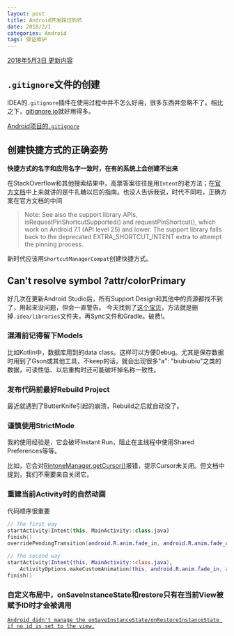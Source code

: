 ```yaml
---
layout: post
title: Android开发踩过的坑
date: 2018/2/1
categories: Android
tags: 保证维护
---
```


[2018年5月3日 更新内容](https://github.com/DeweyReed/site/commits/master/source/_posts/android-pitfalls.md)

<!--more-->

## `.gitignore`文件的创建

IDEA的`.gitignore`插件在使用过程中并不怎么好用，很多东西并忽略不了。相比之下，[gitignore.io](https://www.gitignore.io)就好用得多。

[Android项目的`.gitignore`](https://www.gitignore.io/api/java%2Cmacos%2Clinux%2Ckotlin%2Candroid%2Cwindows%2Cintellij%2Candroidstudio)

## 创建快捷方式的正确姿势

**快捷方式的名字和应用名字一致时，在有的系统上会创建不出来**

在StackOverflow和其他搜索结果中，高票答案往往是用`Intent`的老方法；在[官方文档](https://developer.android.com/guide/topics/ui/shortcuts.html)中上来就讲的是牛扎糖以后的指南。也没人告诉我说，时代不同啦，正确方案在官方文档的中间

> Note: See also the support library APIs, isRequestPinShortcutSupported() and requestPinShortcut(), which work on Android 7.1 (API level 25) and lower. The support library falls back to the deprecated EXTRA_SHORTCUT_INTENT extra to attempt the pinning process.

新时代应该用`ShortcutManagerCompat`创建快捷方式。

## Can't resolve symbol ?attr/colorPrimary

好几次在更新Android Studio后，所有Support Design和其他中的资源都找不到了，用起来没问题，但会一直警告。
今天找到了[这个宝贝](https://stackoverflow.com/a/48734990/5507158)，方法就是删掉`.idea/libraries`文件夹，再Sync文件和Gradle。破费!。

### 混淆前记得留下Models

比如Kotlin中，数据库用到的data class。这样可以方便Debug。尤其是保存数据时用到了Gson或其他工具，不keep的话，就会出现很多"a": "biubiubiu"之类的数据，可读性低、以后重构时还可能破坏掉名称一致性。

### 发布代码前最好Rebuild Project

最近就遇到了ButterKnife引起的崩溃，Rebuild之后就自动没了。

### 谨慎使用StrictMode

我的使用经验是，它会破坏Instant Run，阻止在主线程中使用Shared Preferences等等。

比如，它会对[RintoneManager.getCursor()](https://developer.android.com/reference/android/media/RingtoneManager.html#getCursor())报错，提示Cursor未关闭。但文档中提到，我们不需要亲自关闭它。

### 重建当前Activity时的自然动画
代码顺序很重要
```Kotlin
// The first way
startActivity(Intent(this, MainActivity::class.java)
finish()
overridePendingTransition(android.R.anim.fade_in, android.R.anim.fade_out)

// The second way
startActivity(Intent(this, MainActivity::class.java), 
    ActivityOptions.makeCustomAnimation(this, android.R.anim.fade_in, android.R.anim.fade_out).toBundle())
finish()
```

### 自定义布局中，onSaveInstanceState和restore只有在当前View被赋予ID时才会被调用

[```Android didn't manage the onSaveInstanceState/onRestoreInstanceState if no id is set to the view.```](https://stackoverflow.com/a/28586444/5507158)
